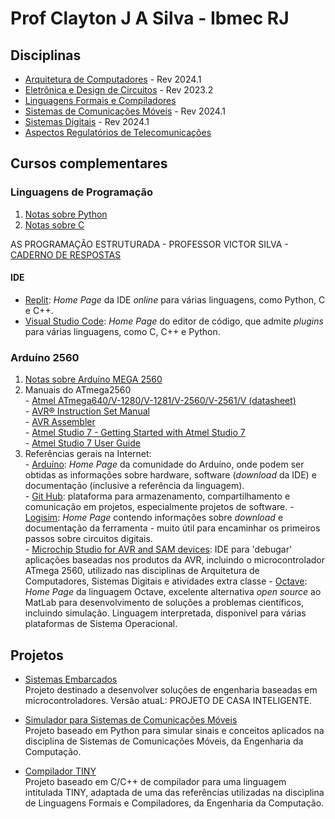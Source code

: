 # Prof Clayton J A Silva - Ibmec RJ

## Disciplinas

* [Arquitetura de Computadores](https://github.com/claytonjasilva/claytonjasilva.github.io/blob/main/arq.md) - Rev 2024.1
* [Eletrônica e Design de Circuitos](https://github.com/claytonjasilva/claytonjasilva.github.io/blob/main/eletronica.md) - Rev 2023.2  
* [Linguagens Formais e Compiladores](https://github.com/claytonjasilva/claytonjasilva.github.io/blob/main/compiladores.md)
* [Sistemas de Comunicações Móveis](https://github.com/claytonjasilva/claytonjasilva.github.io/blob/main/siscom.md) - Rev 2024.1
* [Sistemas Digitais](https://github.com/claytonjasilva/claytonjasilva.github.io/blob/main/sisdig.md) - Rev 2024.1
* [Aspectos Regulatórios de Telecomunicações](https://github.com/claytonjasilva/claytonjasilva.github.io/blob/main/regulatelecom.md)

## Cursos complementares

### Linguagens de Programação

  1. [Notas sobre Python](https://github.com/claytonjasilva/claytonjasilva.github.io/blob/main/progPython.md)
  2. [Notas sobre C](https://github.com/claytonjasilva/claytonjasilva.github.io/blob/main/progC_aulas.md)

  AS PROGRAMAÇÃO ESTRUTURADA - PROFESSOR VICTOR SILVA - [CADERNO DE RESPOSTAS](https://forms.gle/ak5pLy42XcH8GEvs8)
  
#### IDE

* [Replit](https://replit.com/): *Home Page* da IDE *online* para várias linguagens, como Python, C e C++.  
* [Visual Studio Code](https://code.visualstudio.com/): *Home Page* do editor de código, que admite *plugins* para várias linguagens, como C, C++ e Python.

### Arduíno 2560

  1. [Notas sobre Arduíno MEGA 2560](https://github.com/claytonjasilva/claytonjasilva.github.io/blob/main/arduino.md)
  2. Manuais do ATmega2560  
    - [Atmel ATmega640/V-1280/V-1281/V-2560/V-2561/V (datasheet)](https://ww1.microchip.com/downloads/en/devicedoc/atmel-2549-8-bit-avr-microcontroller-atmega640-1280-1281-2560-2561_datasheet.pdf)  
    - [AVR&reg; Instruction Set Manual](https://ww1.microchip.com/downloads/en/DeviceDoc/AVR-Instruction-Set-Manual-DS40002198A.pdf)  
    - [AVR Assembler](https://ww1.microchip.com/downloads/en/DeviceDoc/40001917A.pdf)  
    - [Atmel Studio 7 - Getting Started with Atmel Studio 7](https://www.microchip.com/content/dam/mchp/documents/MCU08/ProductDocuments/UserGuides/Getting-Started-with-Microchip-Studio-DS50002712B.pdf)  
    - [Atmel Studio 7 User Guide](https://ww1.microchip.com/downloads/en/DeviceDoc/Getting-Started-with-Atmel-Studio7.pdf)
  3. Referências gerais na Internet:  
    - [Arduíno](https://www.arduino.cc/en/software): *Home Page* da comunidade do Arduíno, onde podem ser obtidas as informações sobre
hardware, software (*download* da IDE) e documentação (inclusive a referência da linguagem).  
    - [Git Hub](https://github.com/): plataforma para armazenamento, compartilhamento e comunicação em projetos, especialmente projetos de software.
    - [Logisim](http://www.cburch.com/logisim/pt/index.html): *Home Page* contendo informações sobre *download* e documentação da ferramenta -
muito útil para encaminhar os primeiros passos sobre circuitos digitais.   
    - [Microchip Studio for AVR and SAM devices](https://www.microchip.com/en-us/tools-resources/develop/microchip-studio): IDE para 'debugar' aplicações baseadas nos produtos da AVR, incluindo o microcontrolador ATmega 2560, utilizado nas disciplinas de Arquitetura de Computadores, Sistemas Digitais e atividades extra classe
    - [Octave](https://octave.org/): *Home Page* da linguagem Octave, excelente alternativa *open source* ao MatLab para desenvolvimento de soluções a problemas científicos, incluindo simulação. Linguagem interpretada, disponível para várias plataformas de Sistema Operacional.  


## Projetos

* [Sistemas Embarcados](https://github.com/claytonjasilva/sistemas-embarcados)  
  Projeto destinado a desenvolver soluções de engenharia baseadas em microcontroladores. Versão atuaL: PROJETO DE CASA INTELIGENTE.

* [Simulador para Sistemas de Comunicações Móveis](https://github.com/claytonjasilva/simuladorSisCom)  
  Projeto baseado em Python para simular sinais e conceitos aplicados na disciplina de Sistemas de Comunicações Móveis, da Engenharia da Computação.

* [Compilador TINY](https://github.com/claytonjasilva/compiladorTINY)  
  Projeto baseado em C/C++ de compilador para uma linguagem intitulada TINY, adaptada de uma das referências utilizadas na disciplina de Linguagens Formais e Compiladores, da Engenharia da Computação.
